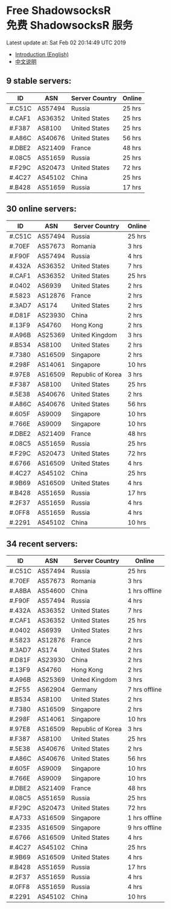 # Free ShadowsocksR<br>免费 ShadowsocksR 服务

Latest update at: Sat Feb 02 20:14:49 UTC 2019

- [Introduction (English)](https://vision-network.readthedocs.io/en/latest/autossr/autossr.html)
- [中文说明](https://vision-network.readthedocs.io/zh_CN/latest/autossr/autossr.html)


## 9 stable servers:

| ID | ASN | Server Country | Online |
| ------ | ------ | ------ | ------ |
| #.C51C | AS57494 | Russia | 25 hrs |
| #.CAF1 | AS36352 | United States | 25 hrs |
| #.F387 | AS8100 | United States | 25 hrs |
| #.A86C | AS40676 | United States | 56 hrs |
| #.DBE2 | AS21409 | France | 48 hrs |
| #.08C5 | AS51659 | Russia | 25 hrs |
| #.F29C | AS20473 | United States | 72 hrs |
| #.4C27 | AS45102 | China | 25 hrs |
| #.B428 | AS51659 | Russia | 17 hrs |

## 30 online servers:

| ID | ASN | Server Country | Online |
| ------ | ------ | ------ | ------ |
| #.C51C | AS57494 | Russia | 25 hrs |
| #.70EF | AS57673 | Romania | 3 hrs |
| #.F90F | AS57494 | Russia | 4 hrs |
| #.432A | AS36352 | United States | 7 hrs |
| #.CAF1 | AS36352 | United States | 25 hrs |
| #.0402 | AS6939 | United States | 2 hrs |
| #.5823 | AS12876 | France | 2 hrs |
| #.3AD7 | AS174 | United States | 2 hrs |
| #.D81F | AS23930 | China | 2 hrs |
| #.13F9 | AS4760 | Hong Kong | 2 hrs |
| #.A96B | AS25369 | United Kingdom | 3 hrs |
| #.B534 | AS8100 | United States | 2 hrs |
| #.7380 | AS16509 | Singapore | 2 hrs |
| #.298F | AS14061 | Singapore | 10 hrs |
| #.97E8 | AS16509 | Republic of Korea | 3 hrs |
| #.F387 | AS8100 | United States | 25 hrs |
| #.5E38 | AS40676 | United States | 2 hrs |
| #.A86C | AS40676 | United States | 56 hrs |
| #.605F | AS9009 | Singapore | 10 hrs |
| #.766E | AS9009 | Singapore | 10 hrs |
| #.DBE2 | AS21409 | France | 48 hrs |
| #.08C5 | AS51659 | Russia | 25 hrs |
| #.F29C | AS20473 | United States | 72 hrs |
| #.6766 | AS16509 | United States | 4 hrs |
| #.4C27 | AS45102 | China | 25 hrs |
| #.9B69 | AS16509 | United States | 4 hrs |
| #.B428 | AS51659 | Russia | 17 hrs |
| #.2F37 | AS51659 | Russia | 4 hrs |
| #.0FF8 | AS51659 | Russia | 4 hrs |
| #.2291 | AS45102 | China | 10 hrs |

## 34 recent servers:

| ID | ASN | Server Country | Online |
| ------ | ------ | ------ | ------ |
| #.C51C | AS57494 | Russia | 25 hrs |
| #.70EF | AS57673 | Romania | 3 hrs |
| #.A8BA | AS54600 | China | 1 hrs offline |
| #.F90F | AS57494 | Russia | 4 hrs |
| #.432A | AS36352 | United States | 7 hrs |
| #.CAF1 | AS36352 | United States | 25 hrs |
| #.0402 | AS6939 | United States | 2 hrs |
| #.5823 | AS12876 | France | 2 hrs |
| #.3AD7 | AS174 | United States | 2 hrs |
| #.D81F | AS23930 | China | 2 hrs |
| #.13F9 | AS4760 | Hong Kong | 2 hrs |
| #.A96B | AS25369 | United Kingdom | 3 hrs |
| #.2F55 | AS62904 | Germany | 7 hrs offline |
| #.B534 | AS8100 | United States | 2 hrs |
| #.7380 | AS16509 | Singapore | 2 hrs |
| #.298F | AS14061 | Singapore | 10 hrs |
| #.97E8 | AS16509 | Republic of Korea | 3 hrs |
| #.F387 | AS8100 | United States | 25 hrs |
| #.5E38 | AS40676 | United States | 2 hrs |
| #.A86C | AS40676 | United States | 56 hrs |
| #.605F | AS9009 | Singapore | 10 hrs |
| #.766E | AS9009 | Singapore | 10 hrs |
| #.DBE2 | AS21409 | France | 48 hrs |
| #.08C5 | AS51659 | Russia | 25 hrs |
| #.F29C | AS20473 | United States | 72 hrs |
| #.A733 | AS16509 | Singapore | 1 hrs offline |
| #.2335 | AS16509 | Singapore | 9 hrs offline |
| #.6766 | AS16509 | United States | 4 hrs |
| #.4C27 | AS45102 | China | 25 hrs |
| #.9B69 | AS16509 | United States | 4 hrs |
| #.B428 | AS51659 | Russia | 17 hrs |
| #.2F37 | AS51659 | Russia | 4 hrs |
| #.0FF8 | AS51659 | Russia | 4 hrs |
| #.2291 | AS45102 | China | 10 hrs |


